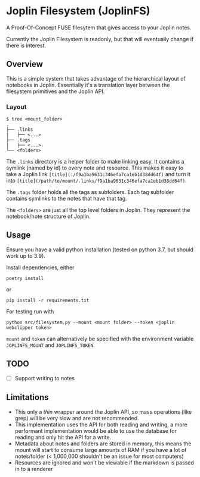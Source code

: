 # Joplin Filesystem (JoplinFS)

A Proof-Of-Concept FUSE filesytem that gives access to your Joplin notes.

Currently the Joplin Filesystem is readonly, but that will eventually change if there is interest.

## Overview
This is a simple system that takes advantage of the hierarchical layout of notebooks in Joplin. Essentially it's a translation layer between the filesystem primitives and the Joplin API. 

### Layout
```
$ tree <mount_folder>
.
├── .links
|   ├── <...>
├── .tags
|   ├── <...>
└── <folders>
```

The `.links` directory is a helper folder to make linking easy. It contains a symlink (named by id) to every note and resource. This makes it easy to take a Joplin link `[title](:/f9a1ba9631c346efa7ca1eb1d38dd64f)` and turn it into `[title](/path/to/mount/.links/f9a1ba9631c346efa7ca1eb1d38dd64f)`.

The `.tags` folder holds all the tags as subfolders. Each tag subfolder contains symlinks to the notes that have that tag.

The `<folders>` are just all the top level folders in Joplin. They represent the notebook/note structure of Joplin.

## Usage
Ensure you have a valid python installation (tested on python 3.7, but should work up to 3.9).

Install dependencies, either

```
poetry install
```
or
```
pip install -r requirements.txt
```

For testing run with

```
python src/filesystem.py --mount <mount folder> --token <joplin webclipper token>
```

`mount` and `token` can alternatively be specified with the environment variable `JOPLINFS_MOUNT` and `JOPLINFS_TOKEN`.



## TODO
- [ ] Support writing to notes

## Limitations
- This only a *thin* wrapper around the Joplin API, so mass operations (like grep) will be very slow and are not recommended.
- This implementation uses the API for both reading and writing, a more performant implementation would be able to use the database for reading and only hit the API for a write.
- Metadata about notes and folders are stored in memory, this means the mount will start to consume large amounts of RAM if you have a lot of notes/folder (< 1,000,000 shouldn't be an issue for most computers)
- Resources are ignored and won't be viewable if the markdown is passed in to a renderer
